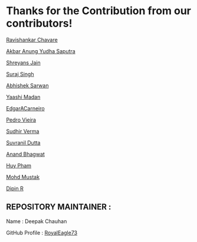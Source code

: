# Thanks for the Contribution from our contributors!

[Ravishankar Chavare](https://github.com/chavarera)

[Akbar Anung Yudha Saputra](https://github.com/akbarsaputrait)

[Shreyans Jain](https://github.com/Shreyans13)

[Suraj Singh](https://github.com/suraj7086)

[Abhishek Sarwan](https://github.com/abhisheksarwan)

[Yaashi Madan](https://github.com/ym2108)

[EdgarACarneiro](https://github.com/EdgarACarneiro)

[Pedro Vieira](https://github.com/PedrV)

[Sudhir Verma](https:/github.com/sudhirkv133)

[Suvranil Dutta](https://github/com/neil-dev)

[Anand Bhagwat](https://github.com/anandbhagwat)


[Huy Pham](https://github.com/coder7eeN)

[Mohd Mustak](https://github.com/mmstq)

[Dipin R](https://github.com/kingaa2k9)





## REPOSITORY MAINTAINER :
Name : Deepak Chauhan

GitHub Profile : [RoyalEagle73](https://GitHub.com/royaleagle73)
